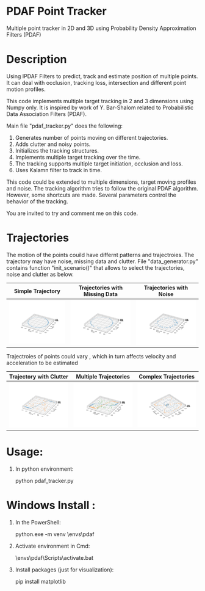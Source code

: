 # PDAF Point Tracker

Multiple point tracker in 2D and 3D using Probability Density Approximation Filters (PDAF)

# Description

Using IPDAF Filters to predict, track and estimate position of multiple points.
It can deal with occlusion, tracking loss, intersection and different point motion profiles.

This code implements multiple target tracking in 2 and 3 dimensions using Numpy only. 
It is inspired by work of Y. Bar-Shalom related to Probabilistic Data Association Filters (PDAF).

Main file "pdaf_tracker.py" does the following:
1. Generates number of points moving on different trajectories.
2. Adds clutter and noisy points.
3. Initializes the tracking structures.
4. Implements multiple target tracking over the time.
5. The tracking supports multiple target initiation, occlusion and loss.
6. Uses Kalamn filter to track in time.

This code could be extended to multiple dimensions, target moving profiles and noise. 
The tracking algorithm tries to follow the original PDAF algorithm. 
However, some shortcuts are made. Several parameters control the behavior of the tracking.

You are invited to try and comment me on this code.

# Trajectories 

The motion of the points couild have differnt patterns and trajectroies.
The trajectory may have noise, missing data and clutter.
File "data_generator.py" contains function "init_scenario()" that allows to select the trajectories, noise and clutter as below.


Simple Trajectory   | Trajectories with Missing Data | Trajectories with Noise |
:------------: |  :----------: | :-------------:  |
![Trajectories](doc/circle.png)  | ![Trackers](doc/circle_miss.png)  | ![Results](doc/circle_noise.png)  |

Trajectroies of points could vary , which in turn affects velocity and acceleration to be estimated

Trajectory with Clutter   | Multiple Trajectories | Complex Trajectories |
:------------: |  :----------: | :-------------:  |
![Trajectories](doc/plot2d.png)  | ![Trackers](doc/plot2d_2traj.png)  | ![Results](doc/plot2d_8.png)  |

# Usage:

1. In python environment: 

   python pdaf_tracker.py

# Windows Install : 

1. In the PowerShell: 

   python.exe -m venv <your path>\envs\pdaf

2. Activate environment in Cmd: 

   <your path>\envs\pdaf\Scripts\activate.bat

3. Install packages (just for visualization):

    pip install matplotlib

    

